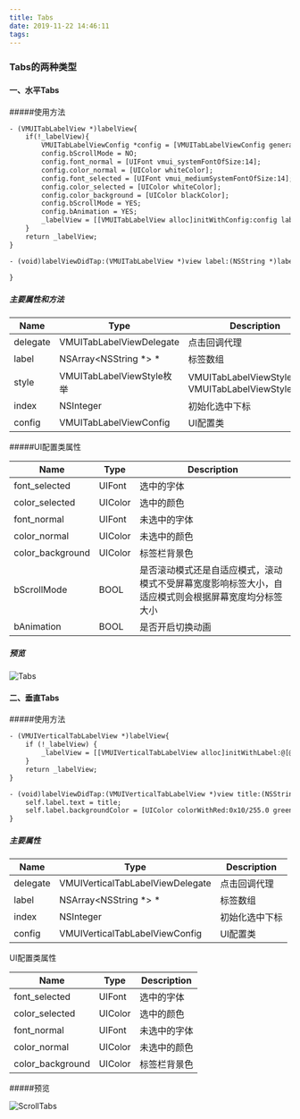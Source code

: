 ```yaml
---
title: Tabs
date: 2019-11-22 14:46:11
tags:
---
```


### Tabs的两种类型

#### 一、水平Tabs

#####使用方法

```xml
- (VMUITabLabelView *)labelView{
    if(!_labelView){
        VMUITabLabelViewConfig *config = [VMUITabLabelViewConfig generateByStyle:VMUITabLabelViewStyleDart];
        config.bScrollMode = NO;
        config.font_normal = [UIFont vmui_systemFontOfSize:14];
        config.color_normal = [UIColor whiteColor];
        config.font_selected = [UIFont vmui_mediumSystemFontOfSize:14];
        config.color_selected = [UIColor whiteColor];
        config.color_background = [UIColor blackColor];
        config.bScrollMode = YES;
        config.bAnimation = YES;
        _labelView = [[VMUITabLabelView alloc]initWithConfig:config labels:@[@"选项一",@"选项二",@"选项三",@"选项四"] defaultIndex:0 delegate:self];
    }
    return _labelView;
}

- (void)labelViewDidTap:(VMUITabLabelView *)view label:(NSString *)label index:(NSUInteger)index{
	
}
```

##### 主要属性和方法

| Name     | Type                      | Description                                           |
| -------- | ------------------------- | ----------------------------------------------------- |
| delegate | VMUITabLabelViewDelegate  | 点击回调代理                                          |
| label    | NSArray<NSString *> *     | 标签数组                                              |
| style    | VMUITabLabelViewStyle枚举 | VMUITabLabelViewStyleLight、VMUITabLabelViewStyleDart |
| index    | NSInteger                 | 初始化选中下标                                        |
| config   | VMUITabLabelViewConfig    | UI配置类                                              |

#####UI配置类属性

| Name             | Type    | Description                                                  |
| ---------------- | ------- | ------------------------------------------------------------ |
| font_selected    | UIFont  | 选中的字体                                                   |
| color_selected   | UIColor | 选中的颜色                                                   |
| font_normal      | UIFont  | 未选中的字体                                                 |
| color_normal     | UIColor | 未选中的颜色                                                 |
| color_background | UIColor | 标签栏背景色                                                 |
| bScrollMode      | BOOL    | 是否滚动模式还是自适应模式，滚动模式不受屏幕宽度影响标签大小，自适应模式则会根据屏幕宽度均分标签大小 |
| bAnimation       | BOOL    | 是否开启切换动画                                             |



##### 预览

![Tabs](images/Tabs1.png)

#### 二、垂直Tabs

#####使用方法

```xml
- (VMUIVerticalTabLabelView *)labelView{
    if (!_labelView) {
        _labelView = [[VMUIVerticalTabLabelView alloc]initWithLabel:@[@"水洗",@"净水",@"厨卫",@"小家电",@"智能家电",@"全屋套餐",@"居家生活",@"个人护理",@"水洗",@"净水",@"厨卫",@"小家电",@"智能家电",@"全屋套餐",@"居家生活",@"个人护理",@"水洗",@"净水",@"厨卫"] defaultIndex:0 delegate:self];
    }
    return _labelView;
}

- (void)labelViewDidTap:(VMUIVerticalTabLabelView *)view title:(NSString *)title index:(NSInteger)index{
    self.label.text = title;
    self.label.backgroundColor = [UIColor colorWithRed:0x10/255.0 green:0x96/255.0 blue:(0xFA - 40*(index%5))/255.0 alpha:1];
}
```



##### 主要属性

| Name     | Type                             | Description    |
| -------- | -------------------------------- | -------------- |
| delegate | VMUIVerticalTabLabelViewDelegate | 点击回调代理   |
| label    | NSArray<NSString *> *            | 标签数组       |
| index    | NSInteger                        | 初始化选中下标 |
| config   | VMUIVerticalTabLabelViewConfig   | UI配置类       |

UI配置类属性

| Name             | Type    | Description  |
| ---------------- | ------- | ------------ |
| font_selected    | UIFont  | 选中的字体   |
| color_selected   | UIColor | 选中的颜色   |
| font_normal      | UIFont  | 未选中的字体 |
| color_normal     | UIColor | 未选中的颜色 |
| color_background | UIColor | 标签栏背景色 |

#####预览

![ScrollTabs](images/Tabs2.png)

